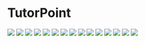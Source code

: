 # TutorPoint

![](/media/1.png)
![](/media/2.png)
![](/media/3.png)
![](/media/4.png)
![](/media/5.png)
![](/media/6.png)
![](/media/7.png)
![](/media/8.png)
![](/media/9.png)
![](/media/10.png)
![](/media/11.png)
![](/media/12.png)
![](/media/13.png)
![](/media/14.png)
![](/media/15.png)
